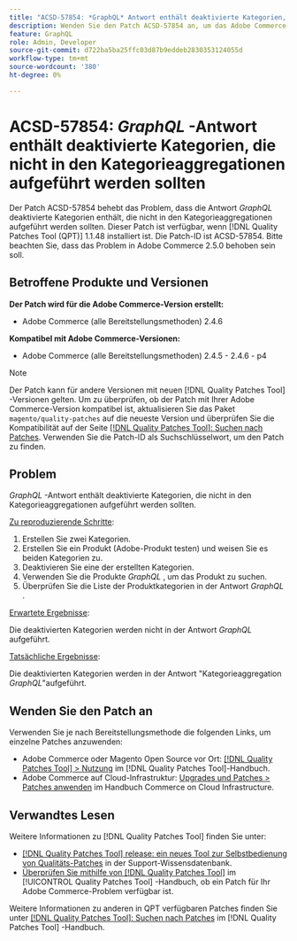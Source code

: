 ```yaml
---
title: "ACSD-57854: *GraphQL* Antwort enthält deaktivierte Kategorien, die nicht in Kategorieaggregationen aufgeführt werden sollten"
description: Wenden Sie den Patch ACSD-57854 an, um das Adobe Commerce-Problem zu beheben, bei dem die * GraphQL*-Antwort deaktivierte Kategorien enthält, die nicht in den Kategorieaggregationen aufgeführt werden sollten.
feature: GraphQL
role: Admin, Developer
source-git-commit: d722ba5ba25ffc03d87b9eddeb2830353124055d
workflow-type: tm+mt
source-wordcount: '380'
ht-degree: 0%

---
```


# ACSD-57854: *GraphQL* -Antwort enthält deaktivierte Kategorien, die nicht in den Kategorieaggregationen aufgeführt werden sollten

Der Patch ACSD-57854 behebt das Problem, dass die Antwort *GraphQL* deaktivierte Kategorien enthält, die nicht in den Kategorieaggregationen aufgeführt werden sollten. Dieser Patch ist verfügbar, wenn [!DNL Quality Patches Tool (QPT)] 1.1.48 installiert ist. Die Patch-ID ist ACSD-57854. Bitte beachten Sie, dass das Problem in Adobe Commerce 2.5.0 behoben sein soll.

## Betroffene Produkte und Versionen

**Der Patch wird für die Adobe Commerce-Version erstellt:**

* Adobe Commerce (alle Bereitstellungsmethoden) 2.4.6

**Kompatibel mit Adobe Commerce-Versionen:**

* Adobe Commerce (alle Bereitstellungsmethoden) 2.4.5 - 2.4.6 - p4

>[!NOTE]
>
>Der Patch kann für andere Versionen mit neuen [!DNL Quality Patches Tool] -Versionen gelten. Um zu überprüfen, ob der Patch mit Ihrer Adobe Commerce-Version kompatibel ist, aktualisieren Sie das Paket `magento/quality-patches` auf die neueste Version und überprüfen Sie die Kompatibilität auf der Seite [[!DNL Quality Patches Tool]: Suchen nach Patches](https://experienceleague.adobe.com/tools/commerce-quality-patches/index.html). Verwenden Sie die Patch-ID als Suchschlüsselwort, um den Patch zu finden.

## Problem

*GraphQL* -Antwort enthält deaktivierte Kategorien, die nicht in den Kategorieaggregationen aufgeführt werden sollten.

<u>Zu reproduzierende Schritte</u>:

1. Erstellen Sie zwei Kategorien.
1. Erstellen Sie ein Produkt (Adobe-Produkt testen) und weisen Sie es beiden Kategorien zu.
1. Deaktivieren Sie eine der erstellten Kategorien.
1. Verwenden Sie die Produkte *GraphQL* , um das Produkt zu suchen.
1. Überprüfen Sie die Liste der Produktkategorien in der Antwort *GraphQL* .

<u>Erwartete Ergebnisse</u>:

Die deaktivierten Kategorien werden nicht in der Antwort *GraphQL* aufgeführt.

<u>Tatsächliche Ergebnisse</u>:

Die deaktivierten Kategorien werden in der Antwort &quot;Kategorieaggregation *GraphQL*&quot;aufgeführt.

## Wenden Sie den Patch an

Verwenden Sie je nach Bereitstellungsmethode die folgenden Links, um einzelne Patches anzuwenden:

* Adobe Commerce oder Magento Open Source vor Ort: [[!DNL Quality Patches Tool] > Nutzung](https://experienceleague.adobe.com/docs/commerce-operations/tools/quality-patches-tool/usage.html) im [!DNL Quality Patches Tool]-Handbuch.
* Adobe Commerce auf Cloud-Infrastruktur: [Upgrades und Patches > Patches anwenden](https://experienceleague.adobe.com/docs/commerce-cloud-service/user-guide/develop/upgrade/apply-patches.html) im Handbuch Commerce on Cloud Infrastructure.

## Verwandtes Lesen

Weitere Informationen zu [!DNL Quality Patches Tool] finden Sie unter:

* [[!DNL Quality Patches Tool] release: ein neues Tool zur Selbstbedienung von Qualitäts-Patches](https://experienceleague.adobe.com/en/docs/commerce-knowledge-base/kb/announcements/commerce-announcements/magento-quality-patches-released-new-tool-to-self-serve-quality-patches) in der Support-Wissensdatenbank.
* [Überprüfen Sie mithilfe von  [!DNL Quality Patches Tool]](/help/tools/quality-patches-tool/patches-available-in-qpt/check-patch-for-magento-issue-with-magento-quality-patches.md) im [!UICONTROL Quality Patches Tool] -Handbuch, ob ein Patch für Ihr Adobe Commerce-Problem verfügbar ist.


Weitere Informationen zu anderen in QPT verfügbaren Patches finden Sie unter [[!DNL Quality Patches Tool]: Suchen nach Patches](https://experienceleague.adobe.com/tools/commerce-quality-patches/index.html) im [!DNL Quality Patches Tool] -Handbuch.
